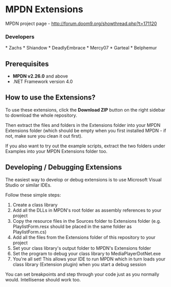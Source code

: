 MPDN Extensions
===============

MPDN project page - http://forum.doom9.org/showthread.php?t=171120

<H3>Developers</H3>
* Zachs
* Shiandow
* DeadlyEmbrace
* Mercy07
* Garteal
* Belphemur


Prerequisites
-------------
* **MPDN v2.26.0** and above
* .NET Framework version 4.0

How to use the Extensions?
--------------------------

To use these extensions, click the **Download ZIP** button on the right sidebar to download the whole repository.

Then extract the files and folders in the Extensions folder into your MPDN Extensions folder (which should be empty when you first installed MPDN - if not, make sure you clean it out first).

If you also want to try out the example scripts, extract the two folders under Examples into your MPDN Extensions folder too.


Developing / Debugging Extensions
---------------------------------

The easiest way to develop or debug extensions is to use Microsoft Visual Studio or similar IDEs.

Follow these simple steps:
1. Create a class library
2. Add all the DLLs in MPDN's root folder as assembly references to your project
3. Copy the resource files in the Sources folder to Extensions folder (e.g. PlaylistForm.resx should be placed in the same folder as PlaylistForm.cs)
4. Add all the files from the Extensions folder of this repository to your project
5. Set your class library's output folder to MPDN's Extensions folder
6. Set the program to debug your class library to MediaPlayerDotNet.exe
7. You're all set! This allows your IDE to run MPDN which in turn loads your class library (Extension plugin) when you start a debug session

You can set breakpoints and step through your code just as you normally would. Intellisense should work too.